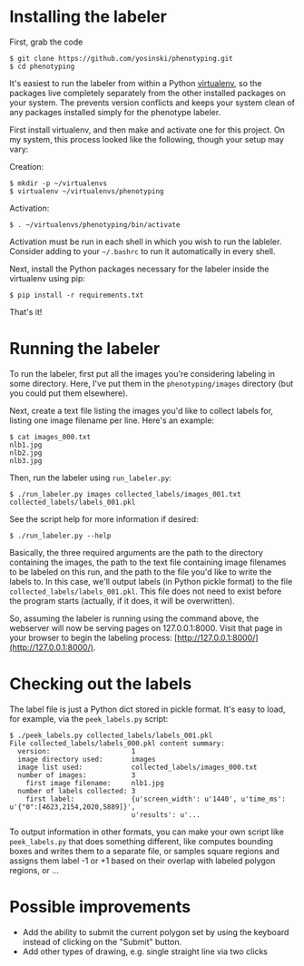 # Installing the labeler

First, grab the code

    $ git clone https://github.com/yosinski/phenotyping.git
    $ cd phenotyping
    
It's easiest to run the labeler from within a Python [virtualenv](http://docs.python-guide.org/en/latest/dev/virtualenvs/), so the packages live completely separately from the other installed packages on your system. The prevents version conflicts and keeps your system clean of any packages installed simply for the phenotype labeler.

First install virtualenv, and then make and activate one for this project. On my system, this process looked like the following, though your setup may vary:

Creation:

    $ mkdir -p ~/virtualenvs
    $ virtualenv ~/virtualenvs/phenotyping

Activation:

    $ . ~/virtualenvs/phenotyping/bin/activate

Activation must be run in each shell in which you wish to run the lableler. Consider adding to your `~/.bashrc` to run it automatically in every shell.

Next, install the Python packages necessary for the labeler inside the virtualenv using pip:

    $ pip install -r requirements.txt

That's it!

# Running the labeler

To run the labeler, first put all the images you're considering labeling in some directory. Here, I've put them in the `phenotyping/images` directory (but you could put them elsewhere).

Next, create a text file listing the images you'd like to collect labels for, listing one image filename per line. Here's an example:

    $ cat images_000.txt
    nlb1.jpg
    nlb2.jpg
    nlb3.jpg

Then, run the labeler using `run_labeler.py`:

    $ ./run_labeler.py images collected_labels/images_001.txt collected_labels/labels_001.pkl

See the script help for more information if desired:

    $ ./run_labeler.py --help
    
Basically, the three required arguments are the path to the directory containing the images, the path to the text file containing image filenames to be labeled on this run, and the path to the file you'd like to write the labels to. In this case, we'll output labels (in Python pickle format) to the file `collected_labels/labels_001.pkl`. This file does not need to exist before the program starts (actually, if it does, it will be overwritten).

So, assuming the labeler is running using the command above, the webserver will now be serving pages on 127.0.0.1:8000. Visit that page in your browser to begin the labeling process: [http://127.0.0.1:8000/](http://127.0.0.1:8000/).

# Checking out the labels

The label file is just a Python dict stored in pickle format. It's easy to load, for example, via the `peek_labels.py` script:

    $ ./peek_labels.py collected_labels/labels_001.pkl
    File collected_labels/labels_000.pkl content summary:
      version:                    1
      image directory used:       images
      image list used:            collected_labels/images_000.txt
      number of images:           3
        first image filename:     nlb1.jpg
      number of labels collected: 3
        first label:              {u'screen_width': u'1440', u'time_ms': u'{"0":[4623,2154,2020,5889]}',
                                  u'results': u'...

To output information in other formats, you can make your own script like `peek_labels.py` that does something different, like computes bounding boxes and writes them to a separate file, or samples square regions and assigns them label -1 or +1 based on their overlap with labeled polygon regions, or ...

# Possible improvements

* Add the ability to submit the current polygon set by using the keyboard instead of clicking on the "Submit" button.
* Add other types of drawing, e.g. single straight line via two clicks
